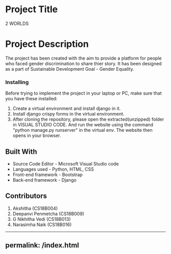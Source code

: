 # Project Title

2 WORLDS

# Project Description

The project has been created with the aim to provide a platform for people who faced gender discrimination to share thier story. It has been designed as a part of Sustainable Development Goal - Gender Equality.

### Installing

Before trying to implement the project in your laptop or PC, make sure that you have these installed:
1. Create a virtual environment and install django in it.
2. Install django crispy forms in the virtual environment. 
3. After cloning the repository, please open the extracted(unzipped) folder in VISUAL STUDIO CODE. And run the website using the command "python manage.py runserver" in the virtual env. The website then opens in your browser.

## Built With

* Source Code Editor - Microsoft Visual Studio code
* Languages used - Python, HTML, CSS
* Front-end framework - Bootstrap
* Back-end framework - Django

## Contributors

1. Akshitha (CS18B004)
2. Deepanvi Penmetcha (CS18B009)
3. G Nikhitha Vedi (CS18B013)
4. Narasimha Naik (CS18B016)

---
permalink: /index.html
---

